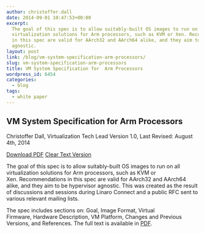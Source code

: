 ```yaml
---
author: christoffer.dall
date: 2014-09-01 10:47:53+00:00
excerpt:
  The goal of this spec is to allow suitably-built OS images to run on all
  virtualization solutions for Arm processors, such as KVM or Xen. Recommendations
  in this spec are valid for AArch32 and AArch64 alike, and they aim to be hypervisor
  agnostic.
layout: post
link: /blog/vm-system-specification-arm-processors/
slug: vm-system-specification-arm-processors
title: VM System Specification for  Arm Processors
wordpress_id: 6454
categories:
  - blog
tags:
  - white paper
---
```


## **VM System Specification for Arm Processors**

Christoffer Dall, Virtualization Tech Lead
Version 1.0, Last Revised: August 4th, 2014

[Download PDF](/assets/downloads/VMSystemSpecificationForARM-v1.0.pdf)
[Clear Text Version](/assets/downloads/arm-vm-spec-v1.0.txt)

The goal of this spec is to allow suitably-built OS images to run on all virtualization solutions for Arm processors, such as KVM or Xen. Recommendations in this spec are valid for AArch32 and AArch64 alike, and they aim to be hypervisor agnostic. This was created as the result of discussions and sessions during Linaro Connect and a public RFC sent to various relevant mailing lists.

The spec includes sections on: Goal, Image Format, Virtual Firmware, Hardware Description, VM Platform, Changes and Previous Versions, and References. The full text is available in [PDF](/assets/downloads/VMSystemSpecificationForARM-v1.0.pdf).
